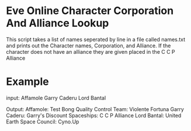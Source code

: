 # Eve Online Character Corporation And Alliance Lookup

This script takes a list of names seperated by line in a file called names.txt and prints out the Character names, Corporation, and Alliance. If the character does not have an alliance they are given placed in the C C P Alliance

# Example
input: 
Affamole
Garry Caderu
Lord Bantal 

Output:
Affamole: Test Bong Quality Control Team: Violente Fortuna
Garry Caderu: Garry's Discount Spaceships: C C P Alliance
Lord Bantal: United Earth Space Council: Cyno.Up